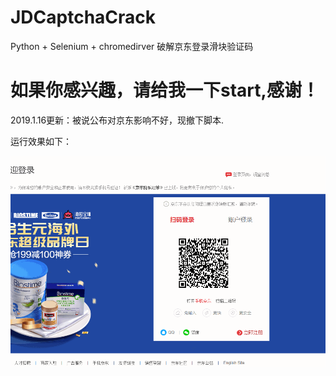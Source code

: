 # JDCaptchaCrack
Python + Selenium + chromedirver 破解京东登录滑块验证码


如果你感兴趣，请给我一下start,感谢！
==============================================
2019.1.16更新：被说公布对京东影响不好，现撤下脚本.

运行效果如下：

![](/images/run.gif)
